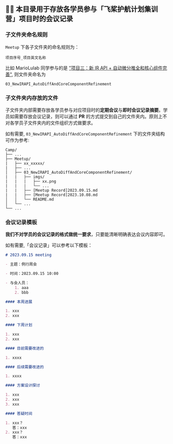 ## 👨‍💻 本目录用于存放各学员参与「飞桨护航计划集训营」项目时的会议记录

### 子文件夹命名规则
`Meetup` 下各子文件夹的命名规则为：
```
项目序号_项目英文名称
```

比如 MarioLulab 同学参与的是 ["项目三：新 IR API + 自动微分推全和核心组件完善"](https://github.com/PaddlePaddle/community/blob/master/hackathon/hackathon_5th/%E3%80%90PaddlePaddle%20Hackathon%205th%E3%80%91%E9%A3%9E%E6%A1%A8%E6%8A%A4%E8%88%AA%E8%AE%A1%E5%88%92%E9%9B%86%E8%AE%AD%E8%90%A5%E9%A1%B9%E7%9B%AE%E5%90%88%E9%9B%86.md#%E9%A1%B9%E7%9B%AE%E4%B8%89%E6%96%B0-ir-api--%E8%87%AA%E5%8A%A8%E5%BE%AE%E5%88%86%E6%8E%A8%E5%85%A8%E5%92%8C%E6%A0%B8%E5%BF%83%E7%BB%84%E4%BB%B6%E5%AE%8C%E5%96%84), 则文件夹命名为
```
03_NewIRAPI_AutoDiffAndCoreComponentRefinement
```

### 子文件夹内存放的文件
子文件夹内部需要存放各学员参与对应项目时的**定期会议**与**即时会议记录摘要**。学员如需要存放会议记录，则可以通过 **PR** 的方式提交到自己的文件夹内。原则上不对各学员子文件夹内的文件组织方式做要求。

如有需要, `03_NewIRAPI_AutoDiffAndCoreComponentRefinement` 下的文件夹结构可作为参考:
```
Camp/
├── ...
├── Meetup/
|   ├── xx_xxxxx/
|   ├── ...
│   ├── 03_NewIRAPI_AutoDiffAndCoreComponentRefinement/
|   |   ├── imgs/
|   |   |   ├── xx.png
|   |   |   └── ...
|   |   ├── [Meetup Record]2023.09.15.md
|   |   ├── [Meetup Record]2023.10.08.md
│   │   └── README.md
│   └── ...
└── ...
```

### 会议记录模板
**我们不对学员的会议记录的格式做统一要求**，只要能清晰明确表达会议内容即可。

如有需要,「会议记录」可以参考以下模板：
```markdown
# 2023.09.15 meeting

- 主题：例行周会

- 时间：2023.09.15 10:00

- 与会人员：
	1. aaa
	2. bbb

#### 本周进展

1. xxx
2. xxx

#### 下周计划

1. xxx
2. xxx

#### 目前需要改进的

1. xxxx

#### 后续需要改进的

1. xxxx

#### 方案设计探讨

1. xxx
2. xxx
3. xxx

#### 答疑时间

1. xxx？
   答：xxx
2. xxx？
   答：xxx

```


